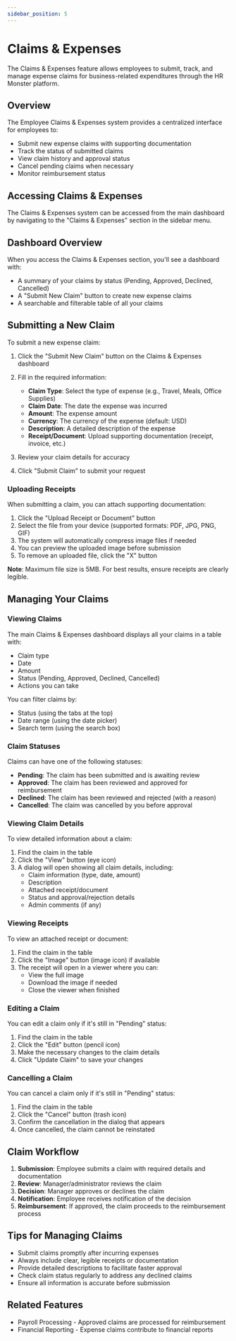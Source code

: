 ```yaml
---
sidebar_position: 5
---
```


# Claims & Expenses

The Claims & Expenses feature allows employees to submit, track, and manage expense claims for business-related expenditures through the HR Monster platform.

## Overview

The Employee Claims & Expenses system provides a centralized interface for employees to:
- Submit new expense claims with supporting documentation
- Track the status of submitted claims
- View claim history and approval status
- Cancel pending claims when necessary
- Monitor reimbursement status

## Accessing Claims & Expenses

The Claims & Expenses system can be accessed from the main dashboard by navigating to the "Claims & Expenses" section in the sidebar menu.

## Dashboard Overview

When you access the Claims & Expenses section, you'll see a dashboard with:

- A summary of your claims by status (Pending, Approved, Declined, Cancelled)
- A "Submit New Claim" button to create new expense claims
- A searchable and filterable table of all your claims

## Submitting a New Claim

To submit a new expense claim:

1. Click the "Submit New Claim" button on the Claims & Expenses dashboard
2. Fill in the required information:
   - **Claim Type**: Select the type of expense (e.g., Travel, Meals, Office Supplies)
   - **Claim Date**: The date the expense was incurred
   - **Amount**: The expense amount
   - **Currency**: The currency of the expense (default: USD)
   - **Description**: A detailed description of the expense
   - **Receipt/Document**: Upload supporting documentation (receipt, invoice, etc.)

3. Review your claim details for accuracy
4. Click "Submit Claim" to submit your request

### Uploading Receipts

When submitting a claim, you can attach supporting documentation:

1. Click the "Upload Receipt or Document" button
2. Select the file from your device (supported formats: PDF, JPG, PNG, GIF)
3. The system will automatically compress image files if needed
4. You can preview the uploaded image before submission
5. To remove an uploaded file, click the "X" button

**Note**: Maximum file size is 5MB. For best results, ensure receipts are clearly legible.

## Managing Your Claims

### Viewing Claims

The main Claims & Expenses dashboard displays all your claims in a table with:
- Claim type
- Date
- Amount
- Status (Pending, Approved, Declined, Cancelled)
- Actions you can take

You can filter claims by:
- Status (using the tabs at the top)
- Date range (using the date picker)
- Search term (using the search box)

### Claim Statuses

Claims can have one of the following statuses:

- **Pending**: The claim has been submitted and is awaiting review
- **Approved**: The claim has been reviewed and approved for reimbursement
- **Declined**: The claim has been reviewed and rejected (with a reason)
- **Cancelled**: The claim was cancelled by you before approval

### Viewing Claim Details

To view detailed information about a claim:

1. Find the claim in the table
2. Click the "View" button (eye icon)
3. A dialog will open showing all claim details, including:
   - Claim information (type, date, amount)
   - Description
   - Attached receipt/document
   - Status and approval/rejection details
   - Admin comments (if any)

### Viewing Receipts

To view an attached receipt or document:

1. Find the claim in the table
2. Click the "Image" button (image icon) if available
3. The receipt will open in a viewer where you can:
   - View the full image
   - Download the image if needed
   - Close the viewer when finished

### Editing a Claim

You can edit a claim only if it's still in "Pending" status:

1. Find the claim in the table
2. Click the "Edit" button (pencil icon)
3. Make the necessary changes to the claim details
4. Click "Update Claim" to save your changes

### Cancelling a Claim

You can cancel a claim only if it's still in "Pending" status:

1. Find the claim in the table
2. Click the "Cancel" button (trash icon)
3. Confirm the cancellation in the dialog that appears
4. Once cancelled, the claim cannot be reinstated

## Claim Workflow

1. **Submission**: Employee submits a claim with required details and documentation
2. **Review**: Manager/administrator reviews the claim
3. **Decision**: Manager approves or declines the claim
4. **Notification**: Employee receives notification of the decision
5. **Reimbursement**: If approved, the claim proceeds to the reimbursement process

## Tips for Managing Claims

- Submit claims promptly after incurring expenses
- Always include clear, legible receipts or documentation
- Provide detailed descriptions to facilitate faster approval
- Check claim status regularly to address any declined claims
- Ensure all information is accurate before submission

## Related Features

- Payroll Processing - Approved claims are processed for reimbursement
- Financial Reporting - Expense claims contribute to financial reports

